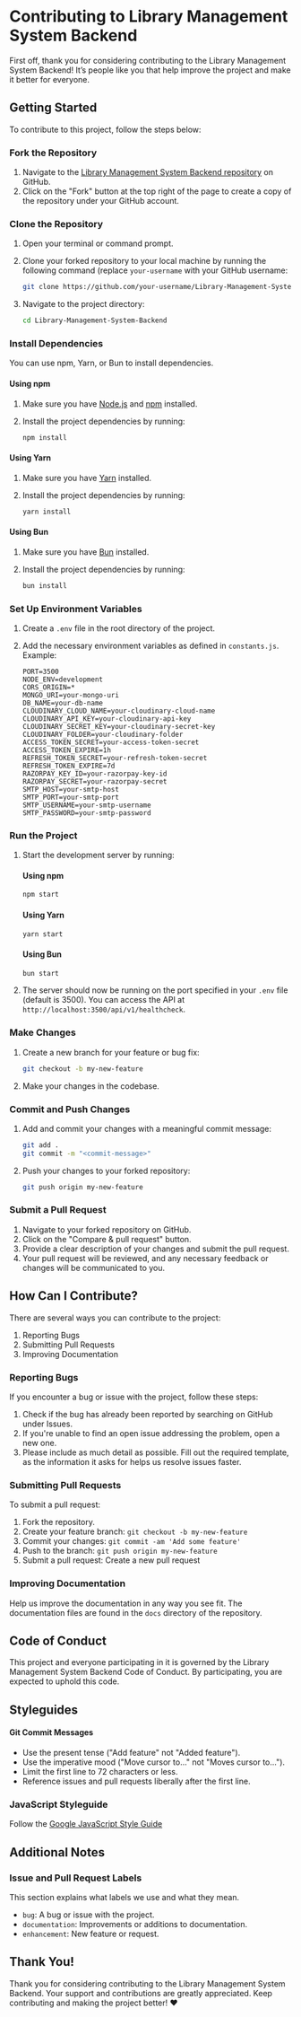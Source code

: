 # Contributing to Library Management System Backend

First off, thank you for considering contributing to the Library Management System Backend! It’s people like you that help improve the project and make it better for everyone.

## Getting Started

To contribute to this project, follow the steps below:

### Fork the Repository

1. Navigate to the [Library Management System Backend repository](https://github.com/subhranil002/Library-Management-System-Backend) on GitHub.
2. Click on the "Fork" button at the top right of the page to create a copy of the repository under your GitHub account.

### Clone the Repository

1. Open your terminal or command prompt.
2. Clone your forked repository to your local machine by running the following command (replace `your-username` with your GitHub username:

    ```sh
    git clone https://github.com/your-username/Library-Management-System-Backend.git
    ```

3. Navigate to the project directory:

    ```sh
    cd Library-Management-System-Backend
    ```

### Install Dependencies

You can use npm, Yarn, or Bun to install dependencies.

#### Using npm

1. Make sure you have [Node.js](https://nodejs.org/) and [npm](https://www.npmjs.com/) installed.
2. Install the project dependencies by running:

    ```sh
    npm install
    ```

#### Using Yarn

1. Make sure you have [Yarn](https://yarnpkg.com/) installed.
2. Install the project dependencies by running:

    ```sh
    yarn install
    ```

#### Using Bun

1. Make sure you have [Bun](https://bun.sh/) installed.
2. Install the project dependencies by running:

    ```sh
    bun install
    ```

### Set Up Environment Variables

1. Create a `.env` file in the root directory of the project.
2. Add the necessary environment variables as defined in `constants.js`. Example:

    ```env
    PORT=3500
    NODE_ENV=development
    CORS_ORIGIN=*
    MONGO_URI=your-mongo-uri
    DB_NAME=your-db-name
    CLOUDINARY_CLOUD_NAME=your-cloudinary-cloud-name
    CLOUDINARY_API_KEY=your-cloudinary-api-key
    CLOUDINARY_SECRET_KEY=your-cloudinary-secret-key
    CLOUDINARY_FOLDER=your-cloudinary-folder
    ACCESS_TOKEN_SECRET=your-access-token-secret
    ACCESS_TOKEN_EXPIRE=1h
    REFRESH_TOKEN_SECRET=your-refresh-token-secret
    REFRESH_TOKEN_EXPIRE=7d
    RAZORPAY_KEY_ID=your-razorpay-key-id
    RAZORPAY_SECRET=your-razorpay-secret
    SMTP_HOST=your-smtp-host
    SMTP_PORT=your-smtp-port
    SMTP_USERNAME=your-smtp-username
    SMTP_PASSWORD=your-smtp-password
    ```

### Run the Project

1. Start the development server by running:

    #### Using npm

    ```sh
    npm start
    ```

    #### Using Yarn

    ```sh
    yarn start
    ```

    #### Using Bun

    ```sh
    bun start
    ```

2. The server should now be running on the port specified in your `.env` file (default is 3500). You can access the API at `http://localhost:3500/api/v1/healthcheck`.

### Make Changes

1. Create a new branch for your feature or bug fix:

    ```sh
    git checkout -b my-new-feature
    ```

2. Make your changes in the codebase.

### Commit and Push Changes

1. Add and commit your changes with a meaningful commit message:

    ```sh
    git add .
    git commit -m "<commit-message>"
    ```

2. Push your changes to your forked repository:

    ```sh
    git push origin my-new-feature
    ```

### Submit a Pull Request

1. Navigate to your forked repository on GitHub.
2. Click on the "Compare & pull request" button.
3. Provide a clear description of your changes and submit the pull request.
4. Your pull request will be reviewed, and any necessary feedback or changes will be communicated to you.

## How Can I Contribute?

There are several ways you can contribute to the project:

1. Reporting Bugs
2. Submitting Pull Requests
3. Improving Documentation

### Reporting Bugs

If you encounter a bug or issue with the project, follow these steps:

1. Check if the bug has already been reported by searching on GitHub under Issues.
2. If you're unable to find an open issue addressing the problem, open a new one.
3. Please include as much detail as possible. Fill out the required template, as the information it asks for helps us resolve issues faster.

### Submitting Pull Requests

To submit a pull request:

1. Fork the repository.
2. Create your feature branch: `git checkout -b my-new-feature`
3. Commit your changes: `git commit -am 'Add some feature'`
4. Push to the branch: `git push origin my-new-feature`
5. Submit a pull request: Create a new pull request

### Improving Documentation

Help us improve the documentation in any way you see fit. The documentation files are found in the `docs` directory of the repository.

## Code of Conduct

This project and everyone participating in it is governed by the Library Management System Backend Code of Conduct. By participating, you are expected to uphold this code.

## Styleguides

#### Git Commit Messages

- Use the present tense ("Add feature" not "Added feature").
- Use the imperative mood ("Move cursor to..." not "Moves cursor to...").
- Limit the first line to 72 characters or less.
- Reference issues and pull requests liberally after the first line.

### JavaScript Styleguide

Follow the [Google JavaScript Style Guide](https://google.github.io/styleguide/jsguide.html)

## Additional Notes

### Issue and Pull Request Labels

This section explains what labels we use and what they mean.

- `bug`: A bug or issue with the project.
- `documentation`: Improvements or additions to documentation.
- `enhancement`: New feature or request.

## Thank You!

Thank you for considering contributing to the Library Management System Backend. Your support and contributions are greatly appreciated. Keep contributing and making the project better! ❤️
